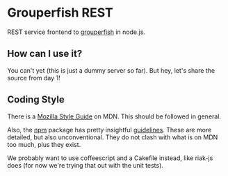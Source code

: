 Grouperfish REST
================

REST service frontend to [grouperfish](http://github.com/michaelku/grouperfish) in node.js.


How can I use it?
-----------------
You can't yet (this is just a dummy server so far). But hey, let's share the source from day 1!


Coding Style
------------

There is a [Mozilla Style Guide](https://developer.mozilla.org/en/Mozilla_Coding_Style_Guide) on MDN. This should be followed in general.

Also, the [npm](https://github.com/isaacs/npm) package has pretty insightful [guidelines](https://github.com/isaacs/npm/blob/master/doc/coding-style.md).  These are more detailed, but also unconventional. They do not clash with what  is on MDN too much, plus they exist. 

We probably want to use coffeescript and a Cakefile instead, like riak-js does  (for now we're trying that out with the unit tests).
